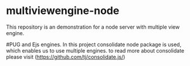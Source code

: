 # multiviewengine-node
This repository is an demonstration for a node server with multiple view engine.

#PUG and Ejs engines.
In this project consolidate node package is used, which enables us to use multiple engines.
to read more about consolidate please visit  (https://github.com/tj/consolidate.js/)
